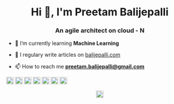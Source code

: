 <h1 align="center">Hi 👋, I'm Preetam Balijepalli</h1>
<h3 align="center">An agile architect on cloud - N</h3>

- 🌱 I’m currently learning **Machine Learning**

- 📝 I regulary write articles on [balijepalli.com](balijepalli.com)

- 📫 How to reach me **preetam.balijepalli@gmail.com**

<p align="left"><img src="https://devicons.github.io/devicon/devicon.git/icons/amazonwebservices/amazonwebservices-original-wordmark.svg" alt="aws" width="20" height="20"/> <img src="https://devicons.github.io/devicon/devicon.git/icons/docker/docker-original-wordmark.svg" alt="docker" width="20" height="20"/> <img src="https://devicons.github.io/devicon/devicon.git/icons/java/java-original-wordmark.svg" alt="java" width="20" height="20"/> <img src="https://devicons.github.io/devicon/devicon.git/icons/mysql/mysql-original-wordmark.svg" alt="mysql" width="20" height="20"/> <img src="https://devicons.github.io/devicon/devicon.git/icons/scala/scala-original-wordmark.svg" alt="scala" width="20" height="20"/> <img src="https://devicons.github.io/devicon/devicon.git/icons/python/python-original-wordmark.svg" alt="python" width="20" height="20"/> <img src="https://devicons.github.io/devicon/devicon.git/icons/linux/linux-original.svg" alt="linux" width="20" height="20"/></p><p align="center">
<a href="https://twitter.com/balijepalli" target="blank"><img align="center" src="https://cdn.jsdelivr.net/npm/simple-icons@3.0.1/icons/twitter.svg" alt="balijepalli" height="20" width="20" /></a>
</p>
